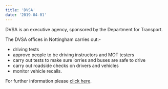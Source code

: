 ```yaml
---
title: 'DVSA'
date: '2019-04-01'
--- 
```

DVSA is an executive agency, sponsored by the Department for Transport.

The DVSA offices in Nottingham carries out:-
* driving tests
* approve people to be driving instructors and MOT testers
* carry out tests to make sure lorries and buses are safe to drive
* carry out roadside checks on drivers and vehicles
* monitor vehicle recalls. 
 
For further information please <a href="https://www.gov.uk/government/organisations/driver-and-vehicle-standards-agency" target="_blank">click here</a>.


 
 
                
                